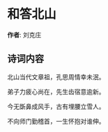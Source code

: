 # 和答北山

**作者**: 刘克庄

## 诗词内容

北山当代文章祖，孔思周情幸未泯。

弟子力疲心尚在，先生齿宿意逾新。

今无斲鼻成风手，古有埋腰立雪人。

不向师门勤稽首，一生怀抱对谁伸。

